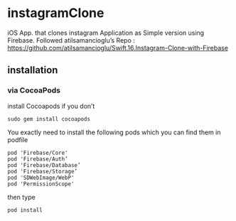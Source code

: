 # instagramClone
iOS App. that clones instagram Application as Simple version using Firebase. Followed atilsamancioglu’s Repo : https://github.com/atilsamancioglu/Swift.16.Instagram-Clone-with-Firebase


## installation 

### via CocoaPods

install Cocoapods if you don’t

```
sudo gem install cocoapods
```

You exactly need to install the following pods which you can find them in podfile

```
pod 'Firebase/Core'
pod 'Firebase/Auth’
pod 'Firebase/Database’
pod 'Firebase/Storage’
pod 'SDWebImage/WebP'
pod 'PermissionScope'
```

then type

```
pod install
```
